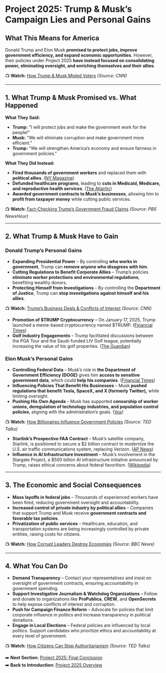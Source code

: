 # **Project 2025: Trump & Musk’s Campaign Lies and Personal Gains**

## **What This Means for America**

Donald Trump and Elon Musk **promised to protect jobs, improve government efficiency, and expand economic opportunities**. However, their policies under Project 2025 **have instead focused on consolidating power, eliminating oversight, and enriching themselves and their allies**.

📺 **Watch:** [How Trump & Musk Misled Voters](https://www.youtube.com/watch?v=1ybRoG5I20o) *(Source: CNN)*  

---  

## **1. What Trump & Musk Promised vs. What Happened**

**What They Said:**  
- **Trump:** "I will protect jobs and make the government work for the people!"  
- **Musk:** "We will eliminate corruption and make government more efficient."  
- **Trump:** "We will strengthen America’s economy and ensure fairness in government policies."  

**What They Did Instead:**  
- **Fired thousands of government workers** and replaced them with **political allies**. ([NY Magazine](https://nymag.com/intelligencer/article/trump-didnt-campaign-on-decimating-the-federal-government.html))  
- **Defunded healthcare programs**, leading to **cuts in Medicaid, Medicare, and reproductive health services**. ([The Atlantic](https://www.theatlantic.com/magazine/archive/2025/04/trump-oligarchy-capitalism-economic-vision/681761/))  
- **Awarded government contracts to Musk’s businesses**, allowing him to **profit from taxpayer money** while cutting public services.  

📺 **Watch:** [Fact-Checking Trump’s Government Fraud Claims](https://www.youtube.com/watch?v=xy7aA2WxLmc) *(Source: PBS NewsHour)*  

---  

## **2. What Trump & Musk Have to Gain**

### **Donald Trump’s Personal Gains**  
- **Expanding Presidential Power** – By controlling **who works in government**, Trump can **remove anyone who disagrees with him**.  
- **Cutting Regulations to Benefit Corporate Allies** – Trump’s policies **eliminate worker protections and environmental regulations**, benefiting wealthy donors.  
- **Protecting Himself from Investigations** – By controlling the **Department of Justice**, Trump can **stop investigations against himself and his allies**.  

📺 **Watch:** [Trump’s Business Deals & Conflicts of Interest](https://www.youtube.com/watch?v=1ybRoG5I20o) *(Source: CNN)*  

- **Promotion of $TRUMP Cryptocurrency** – On January 17, 2025, Trump launched a meme-based cryptocurrency named $TRUMP. ([Financial Times](https://www.ft.com/content/eda5c422-992d-4879-a376-141c68851aef?utm_source=chatgpt.com))  
- **Golf Industry Engagements** – Trump facilitated discussions between the PGA Tour and the Saudi-funded LIV Golf league, potentially increasing the value of his golf properties. ([The Guardian](https://www.theguardian.com/commentisfree/2025/feb/27/trump-pga-liv-saudi-arabia?utm_source=chatgpt.com))  

### **Elon Musk’s Personal Gains**  
- **Controlling Federal Data** – Musk’s role in **the Department of Government Efficiency (DOGE)** gives him **access to sensitive government data**, which could **help his companies**. ([Financial Times](https://www.ft.com/content/63a413b7-1d02-4865-917e-1a99bbb0e135))  
- **Influencing Policies That Benefit His Businesses** – Musk **pushed regulations that benefit Tesla, SpaceX, and X (formerly Twitter),** while limiting oversight.  
- **Pushing His Own Agenda** – Musk has supported **censorship of worker unions, deregulation of technology industries, and population control policies**, aligning with the administration’s goals. ([Vox](https://www.vox.com/politics/373485/project-2025-abortion-ban-trump-comstock-mifepristone))  

📺 **Watch:** [How Billionaires Influence Government Policies](https://www.youtube.com/watch?v=zUxFxjTV7-8) *(Source: TED Talks)*  

- **Starlink’s Prospective FAA Contract** – Musk’s satellite company, Starlink, is positioned to secure a $2 billion contract to modernize the U.S. air traffic communications system, replacing Verizon. ([AP News](https://apnews.com/article/bbe9495978cac61b60c2971168e2921f?utm_source=chatgpt.com))  
- **Influence in AI Infrastructure Investment** – Musk’s involvement in the Stargate Project, a $500 billion AI infrastructure initiative announced by Trump, raises ethical concerns about federal favoritism. ([Wikipedia](https://en.wikipedia.org/wiki/Stargate_LLC?utm_source=chatgpt.com))  

---  

## **3. The Economic and Social Consequences**

- **Mass layoffs in federal jobs** – Thousands of experienced workers have been fired, reducing government oversight and accountability.  
- **Increased control of private industry by political allies** – Companies that support Trump and Musk receive **government contracts and favorable tax policies**.  
- **Privatization of public services** – Healthcare, education, and transportation systems are being increasingly controlled by private entities, raising costs for citizens.  

📺 **Watch:** [How Corrupt Leaders Destroy Economies](https://www.youtube.com/watch?v=6jK64a6qnIk) *(Source: BBC News)*  

---  

## **4. What You Can Do**

- **Demand Transparency** – Contact your representatives and insist on oversight of government contracts, ensuring accountability in government spending.  
- **Support Investigative Journalism & Watchdog Organizations** – Follow and donate to organizations like **ProPublica**, **CREW**, and **OpenSecrets** to help expose conflicts of interest and corruption.  
- **Push for Campaign Finance Reform** – Advocate for policies that limit corporate influence in politics and increase transparency in political donations.  
- **Engage in Local Elections** – Federal policies are influenced by local politics. Support candidates who prioritize ethics and accountability at every level of government.  

📺 **Watch:** [How Citizens Can Stop Authoritarianism](https://www.youtube.com/watch?v=zUxFxjTV7-8) *(Source: TED Talks)*  

➡️ **Next Section:** [Project 2025: Final Conclusion](../project_2025_conclusions.md)  
➡️ **Back to Introduction:** [Project 2025 Overview](../project_2025_general_overview.md)  
